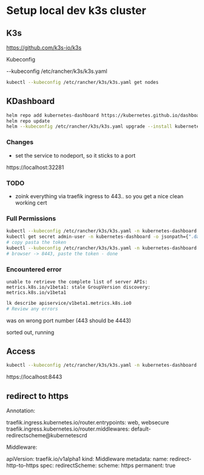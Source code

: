 # Setup local dev k3s cluster

## K3s

https://github.com/k3s-io/k3s

Kubeconfig

--kubeconfig /etc/rancher/k3s/k3s.yaml

```bash
kubectl --kubeconfig /etc/rancher/k3s/k3s.yaml get nodes
```

## KDashboard

```bash
helm repo add kubernetes-dashboard https://kubernetes.github.io/dashboard/
helm repo update
helm --kubeconfig /etc/rancher/k3s/k3s.yaml upgrade --install kubernetes-dashboard kubernetes-dashboard/kubernetes-dashboard --create-namespace --namespace kubernetes-dashboard --values kdashboard.yaml
```

### Changes

- set the service to nodeport, so it sticks to a port

https://localhost:32281

### TODO

- zoink everything via traefik ingress to 443.. so you get a nice clean working cert

### Full Permissions

```bash
kubectl --kubeconfig /etc/rancher/k3s/k3s.yaml -n kubernetes-dashboard apply kdashsuperuser.yaml
kubectl get secret admin-user -n kubernetes-dashboard -o jsonpath={".data.token"} | base64 -d
# copy pasta the token
kubectl --kubeconfig /etc/rancher/k3s/k3s.yaml -n kubernetes-dashboard port-forward svc/kubernetes-dashboard-kong-proxy 8443:443
# browser -> 8443, paste the token - done
```

### Encountered error

`unable to retrieve the complete list of server APIs: metrics.k8s.io/v1beta1: stale GroupVersion discovery: metrics.k8s.io/v1beta1`

```bash
lk describe apiservice/v1beta1.metrics.k8s.io0
# Review any errors
```

was on wrong port number (443 should be 4443)

sorted out, running

## Access

```bash
kubectl --kubeconfig /etc/rancher/k3s/k3s.yaml -n kubernetes-dashboard port-forward svc/kubernetes-dashboard-kong-proxy 8443:443
```

https://localhost:8443

## redirect to https

Annotation:

traefik.ingress.kubernetes.io/router.entrypoints: web, websecure
traefik.ingress.kubernetes.io/router.middlewares: default-redirectscheme@kubernetescrd

Middleware:

apiVersion: traefik.io/v1alpha1
kind: Middleware
metadata:
  name: redirect-http-to-https
spec:
  redirectScheme:
    scheme: https
    permanent: true

